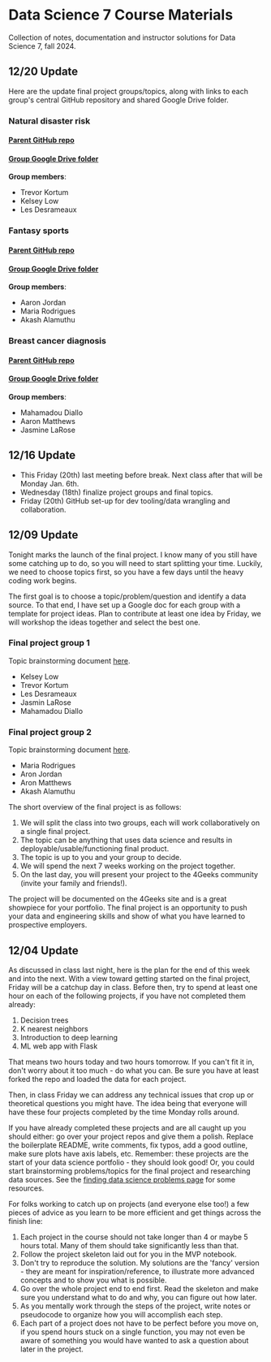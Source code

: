 # Data Science 7 Course Materials

Collection of notes, documentation and instructor solutions for Data Science 7, fall 2024.

## 12/20 Update

Here are the update final project groups/topics, along with links to each group's central GitHub repository and shared Google Drive folder.

### Natural disaster risk

#### [Parent GitHub repo](https://github.com/4GeeksAcademy/natural_disasters)
#### [Group Google Drive folder](https://drive.google.com/drive/folders/1_QY7X5e19vf7A4BAtHCXFGplsmM25tcv?usp=sharing)

**Group members**:

- Trevor Kortum
- Kelsey Low
- Les Desrameaux

### Fantasy sports

#### [Parent GitHub repo](https://github.com/4GeeksAcademy/fantasy_sports_assistant)
#### [Group Google Drive folder](https://drive.google.com/drive/folders/1boyNLPN_CF28uBazSPiZ_rWW6GjgO-e_?usp=sharing)

**Group members**:

- Aaron Jordan
- Maria Rodrigues
- Akash Alamuthu

### Breast cancer diagnosis

#### [Parent GitHub repo](https://github.com/4GeeksAcademy/breast_cancer_diagnosis)
#### [Group Google Drive folder](https://drive.google.com/drive/folders/1edUn8WNMcRY6AAbv3hiuBXU7heNTtpub?usp=sharing)

**Group members**:

- Mahamadou Diallo
- Aaron Matthews
- Jasmine LaRose

## 12/16 Update

- This Friday (20th) last meeting before break. Next class after that will be Monday Jan. 6th.
- Wednesday (18th) finalize project groups and final topics.
- Friday (20th) GitHub set-up for dev tooling/data wrangling and collaboration.

## 12/09 Update

Tonight marks the launch of the final project. I know many of you still have some catching up to do, so you will need to start splitting your time. Luckily, we need to choose topics first, so you have a few days until the heavy coding work begins.

The first goal is to choose a topic/problem/question and identify a data source. To that end, I have set up a Google doc for each group with a template for project ideas. Plan to contribute at least one idea by Friday, we will workshop the ideas together and select the best one.

### Final project group 1

Topic brainstorming document [here](https://docs.google.com/document/d/1aZvJyrSN9MTIANx9X-_BD4qjc__Q19_s16uzxp3tHJA/edit?usp=sharing).

- Kelsey Low
- Trevor Kortum
- Les Desrameaux
- Jasmin LaRose
- Mahamadou Diallo

### Final project group 2

Topic brainstorming document [here](https://docs.google.com/document/d/1kFNVrP7kYwRdjAz4zSRzsfznck_jjQN8nLduA2WyeBM/edit?usp=sharing).

- Maria Rodrigues
- Aron Jordan
- Aron Matthews
- Akash Alamuthu

The short overview of the final project is as follows:

1. We will split the class into two groups, each will work collaboratively on a single final project.
2. The topic can be anything that uses data science and results in deployable/usable/functioning final product.
3. The topic is up to you and your group to decide.
4. We will spend the next 7 weeks working on the project together.
5. On the last day, you will present your project to the 4Geeks community (invite your family and friends!).

The project will be documented on the 4Geeks site and is a great showpiece for your portfolio. The final project is an opportunity to push your data and engineering skills and show of what you have learned to prospective employers.

## 12/04 Update

As discussed in class last night, here is the plan for the end of this week and into the next. With a view toward getting started on the final project, Friday will be a catchup day in class. Before then, try to spend at least one hour on each of the following projects, if you have not completed them already:

1. Decision trees
2. K nearest neighbors
3. Introduction to deep learning
4. ML web app with Flask

That means two hours today and two hours tomorrow. If you can't fit it in, don't worry about it too much - do what you can. Be sure you have at least forked the repo and loaded the data for each project.

Then, in class Friday we can address any technical issues that crop up or theoretical questions you might have. The idea being that everyone will have these four projects completed by the time Monday rolls around.

If you have already completed these projects and are all caught up you should either: go over your project repos and give them a polish. Replace the boilerplate README, write comments, fix typos, add a good outline, make sure plots have axis labels, etc. Remember: these projects are the start of your data science portfolio - they should look good! Or, you could start brainstorming problems/topics for the final project and researching data sources. See the [finding data science problems page](https://github.com/4GeeksAcademy/gperdrizet-ds7-materials/blob/main/how_to/find_data_science_problems.md) for some resources.

For folks working to catch up on projects (and everyone else too!) a few pieces of advice as you learn to be more efficient and get things across the finish line:

1. Each project in the course should not take longer than 4 or maybe 5 hours total. Many of them should take significantly less than that.
2. Follow the project skeleton laid out for you in the MVP notebook.
3. Don't try to reproduce the solution. My solutions are the 'fancy' version - they are meant for inspiration/reference, to illustrate more advanced concepts and to show you what is possible.
4. Go over the whole project end to end first. Read the skeleton and make sure you understand what to do and why, you can figure out how later.
5. As you mentally work through the steps of the project, write notes or pseudocode to organize how you will accomplish each step.
6. Each part of a project does not have to be perfect before you move on, if you spend hours stuck on a single function, you may not even be aware of something you would have wanted to ask a question about later in the project.
